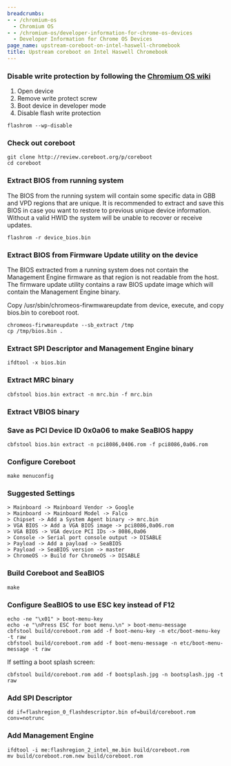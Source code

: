 ```yaml
---
breadcrumbs:
- - /chromium-os
  - Chromium OS
- - /chromium-os/developer-information-for-chrome-os-devices
  - Developer Information for Chrome OS Devices
page_name: upstream-coreboot-on-intel-haswell-chromebook
title: Upstream coreboot on Intel Haswell Chromebook
---
```


### Disable write protection by following the [Chromium OS wiki](/chromium-os/developer-information-for-chrome-os-devices)

1.  Open device
2.  Remove write protect screw
3.  Boot device in developer mode
4.  Disable flash write protection

```none
flashrom --wp-disable
```

### Check out coreboot

```none
git clone http://review.coreboot.org/p/coreboot
cd coreboot
```

### Extract BIOS from running system

The BIOS from the running system will contain some specific data in GBB and VPD
regions that are unique. It is recommended to extract and save this BIOS in case
you want to restore to previous unique device information. Without a valid HWID
the system will be unable to recover or receive updates.

```none
flashrom -r device_bios.bin
```

### Extract BIOS from Firmware Update utility on the device

The BIOS extracted from a running system does not contain the Management Engine
firmware as that region is not readable from the host. The firmware update
utility contains a raw BIOS update image which will contain the Management
Engine binary.

Copy /usr/sbin/chromeos-firwmwareupdate from device, execute, and copy bios.bin
to coreboot root.

```none
chromeos-firwmareupdate --sb_extract /tmp
cp /tmp/bios.bin .
```

### Extract SPI Descriptor and Management Engine binary

```none
ifdtool -x bios.bin
```

### Extract MRC binary

```none
cbfstool bios.bin extract -n mrc.bin -f mrc.bin
```

### Extract VBIOS binary

### Save as PCI Device ID 0x0a06 to make SeaBIOS happy

```none
cbfstool bios.bin extract -n pci8086,0406.rom -f pci8086,0a06.rom
```

### Configure Coreboot

```none
make menuconfig
```

### Suggested Settings

```none
> Mainboard -> Mainboard Vendor -> Google
> Mainboard -> Mainboard Model -> Falco
> Chipset -> Add a System Agent binary -> mrc.bin
> VGA BIOS -> Add a VGA BIOS image -> pci8086,0a06.rom
> VGA BIOS -> VGA device PCI IDs -> 8086,0a06
> Console -> Serial port console output -> DISABLE
> Payload -> Add a payload -> SeaBIOS
> Payload -> SeaBIOS version -> master
> ChromeOS -> Build for ChromeOS -> DISABLE
```

### Build Coreboot and SeaBIOS

```none
make
```

### Configure SeaBIOS to use ESC key instead of F12

```none
echo -ne "\x01" > boot-menu-key
echo -e "\nPress ESC for boot menu.\n" > boot-menu-message
cbfstool build/coreboot.rom add -f boot-menu-key -n etc/boot-menu-key -t raw
cbfstool build/coreboot.rom add -f boot-menu-message -n etc/boot-menu-message -t raw
```

If setting a boot splash screen:

```none
cbfstool build/coreboot.rom add -f bootsplash.jpg -n bootsplash.jpg -t raw
```

### Add SPI Descriptor

```none
dd if=flashregion_0_flashdescriptor.bin of=build/coreboot.rom conv=notrunc
```

### Add Management Engine

```none
ifdtool -i me:flashregion_2_intel_me.bin build/coreboot.rom
mv build/coreboot.rom.new build/coreboot.rom
```